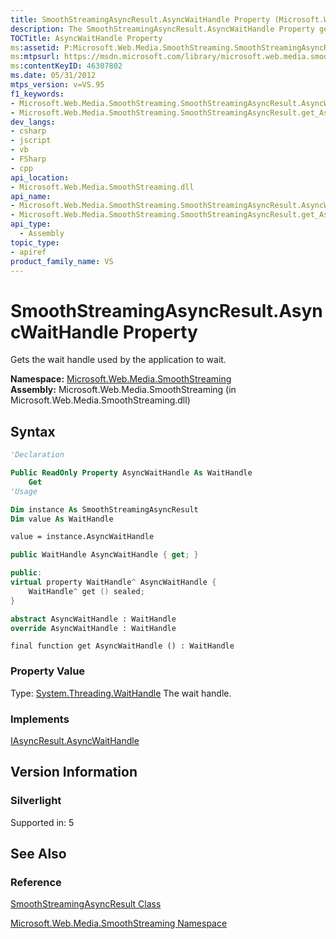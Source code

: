 ```yaml
---
title: SmoothStreamingAsyncResult.AsyncWaitHandle Property (Microsoft.Web.Media.SmoothStreaming)
description: The SmoothStreamingAsyncResult.AsyncWaitHandle Property gets the wait handle used by the application to wait.
TOCTitle: AsyncWaitHandle Property
ms:assetid: P:Microsoft.Web.Media.SmoothStreaming.SmoothStreamingAsyncResult.AsyncWaitHandle
ms:mtpsurl: https://msdn.microsoft.com/library/microsoft.web.media.smoothstreaming.smoothstreamingasyncresult.asyncwaithandle(v=VS.95)
ms:contentKeyID: 46307802
ms.date: 05/31/2012
mtps_version: v=VS.95
f1_keywords:
- Microsoft.Web.Media.SmoothStreaming.SmoothStreamingAsyncResult.AsyncWaitHandle
- Microsoft.Web.Media.SmoothStreaming.SmoothStreamingAsyncResult.get_AsyncWaitHandle
dev_langs:
- csharp
- jscript
- vb
- FSharp
- cpp
api_location:
- Microsoft.Web.Media.SmoothStreaming.dll
api_name:
- Microsoft.Web.Media.SmoothStreaming.SmoothStreamingAsyncResult.AsyncWaitHandle
- Microsoft.Web.Media.SmoothStreaming.SmoothStreamingAsyncResult.get_AsyncWaitHandle
api_type:
  - Assembly
topic_type:
- apiref
product_family_name: VS
---
```


# SmoothStreamingAsyncResult.AsyncWaitHandle Property

Gets the wait handle used by the application to wait.

**Namespace:**  [Microsoft.Web.Media.SmoothStreaming](microsoft-web-media-smoothstreaming-namespace_1.md)  
**Assembly:**  Microsoft.Web.Media.SmoothStreaming (in Microsoft.Web.Media.SmoothStreaming.dll)

## Syntax

```vb
'Declaration

Public ReadOnly Property AsyncWaitHandle As WaitHandle
    Get
'Usage

Dim instance As SmoothStreamingAsyncResult
Dim value As WaitHandle

value = instance.AsyncWaitHandle
```

```csharp
public WaitHandle AsyncWaitHandle { get; }
```

```cpp
public:
virtual property WaitHandle^ AsyncWaitHandle {
    WaitHandle^ get () sealed;
}
```

``` fsharp
abstract AsyncWaitHandle : WaitHandle
override AsyncWaitHandle : WaitHandle
```

```jscript
final function get AsyncWaitHandle () : WaitHandle
```

### Property Value

Type: [System.Threading.WaitHandle](https://msdn.microsoft.com/library/9f7e54k1\(v=vs.95\))  
The wait handle.

### Implements

[IAsyncResult.AsyncWaitHandle](https://msdn.microsoft.com/library/tbbhxekx\(v=vs.95\))  

## Version Information

### Silverlight

Supported in: 5  

## See Also

### Reference

[SmoothStreamingAsyncResult Class](smoothstreamingasyncresult-class-microsoft-web-media-smoothstreaming.md)

[Microsoft.Web.Media.SmoothStreaming Namespace](microsoft-web-media-smoothstreaming-namespace_1.md)
